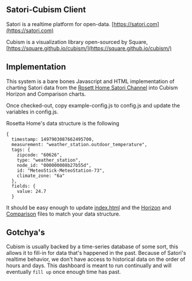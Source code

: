 ## Satori-Cubism Client

Satori is a realtime platform for open-data. [https://satori.com](https://satori.com)

Cubism is a visualization library open-sourced by Square, [https://square.github.io/cubism/](https://square.github.io/cubism/)

## Implementation

This system is a bare bones Javascript and HTML implementation of charting Satori data from the [Rosett Home Satori Channel](https://www.satori.com/channels/rosetta-home) into Cubism Horizon and Comparison charts.

Once checked-out, copy example-config.js to config.js and update the variables in config.js.

Rosetta Home's data structure is the following

```
{
  timestamp: 1497903087662495700,
  measurement: "weather_station.outdoor_temperature",
  tags: {
    zipcode: "60626",
    type: "weather_station",
    node_id: "000000008b27b55d",
    id: "MeteoStick-MeteoStation-73",
    climate_zone: "6a"
  },
  fields: {
    value: 24.7
  }
```

It should be easy enough to update [index.html](https://github.com/rosetta-home/satori_cubism_client/blob/master/index.html#L42) and the [Horizon](https://github.com/rosetta-home/satori_cubism_client/blob/master/js/horizon.js#L20) and [Comparison](https://github.com/rosetta-home/satori_cubism_client/blob/master/js/comparison.js#L20) files to match your data structure.

## Gotchya's

Cubism is usually backed by a time-series database of some sort, this allows it to fill-in for data that's happened in the past. Because of Satori's realtime behavior, we don't have access to historical data on the order of hours and days. This dashboard is meant to run continually and will eventually `fill up` once enough time has past.
